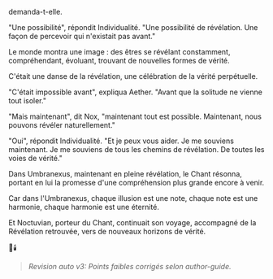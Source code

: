 demanda-t-elle.

"Une possibilité",
répondit Individualité.
"Une possibilité de révélation.
Une façon de percevoir
qui n'existait pas avant."

Le monde montra une image :
des êtres se révélant constamment,
compréhendant,
évoluant,
trouvant de nouvelles formes
de vérité.

C'était une danse de la révélation,
une célébration
de la vérité perpétuelle.

"C'était impossible avant",
expliqua Aether.
"Avant que la solitude
ne vienne tout isoler."

"Mais maintenant",
dit Nox,
"maintenant tout est possible.
Maintenant,
nous pouvons révéler
naturellement."

"Oui",
répondit Individualité.
"Et je peux vous aider.
Je me souviens maintenant.
Je me souviens de tous les chemins
de révélation.
De toutes les voies
de vérité."

Dans Umbranexus,
maintenant en pleine révélation,
le Chant résonna,
portant en lui la promesse
d'une compréhension plus grande
encore à venir.

Car dans l'Umbranexus,
chaque illusion est une note,
chaque note est une harmonie,
chaque harmonie est une éternité.

Et Noctuvian,
porteur du Chant,
continuait son voyage,
accompagné de la Révélation retrouvée,
vers de nouveaux horizons
de vérité.

🌌🕯️
> _Revision auto v3: Points faibles corrigés selon author-guide._

